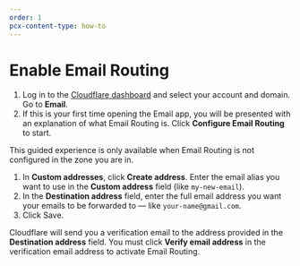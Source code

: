```yaml
---
order: 1
pcx-content-type: how-to
---
```


# Enable Email Routing

1. Log in to the [Cloudflare dashboard](https://dash.cloudflare.com/) and select your account and domain. Go to **Email**.
1. If this is your first time opening the Email app, you will be presented with an explanation of what Email Routing is. Click **Configure Email Routing** to start.

  <Aside type="note">

  This guided experience is only available when Email Routing is not configured in the zone you are in.

  </Aside>

1. In **Custom addresses**, click **Create address**. Enter the email alias you want to use in the **Custom address** field (like `my-new-email`).
1. In the **Destination address** field, enter the full email address you want your emails to be forwarded to — like `your-name@gmail.com`.
1. Click Save.

Cloudflare will send you a verification email to the address provided in the **Destination address** field. You must click **Verify email address** in the verification email address to activate Email Routing.